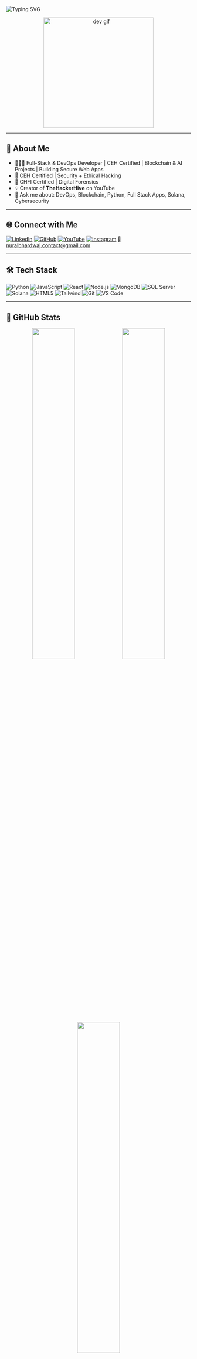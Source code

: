 <!-- banner -->
<img src="https://readme-typing-svg.herokuapp.com?font=Fira+Code&size=24&duration=3000&pause=1000&center=true&vCenter=true&width=900&lines=Hi+%F0%9F%91%8B%2C+I'm+Nural+Bhardwaj;Full-Stack+%26+DevOps+Developer+%7c+Cybersecurity+Enthusiast;Blockchain+%7c+AI+%26+Automation+Tools;Let's+Build+Something+Cool+Together!" alt="Typing SVG" />

<p align="center">
  <img src="https://media1.giphy.com/media/v1.Y2lkPTc5MGI3NjExZzQyaTd5cHE0OXdyOXp6NHprczQ4b2t1NXZ4YTJuZG9pandveDJibiZlcD12MV9pbnRlcm5hbF9naWZfYnlfaWQmY3Q9Zw/Rbst7XSD9K2dsazQTE/giphy.gif" width="300" alt="dev gif" />
</p>

---

## 🚀 About Me

- 👨🏻‍💻 Full-Stack & DevOps Developer | CEH Certified | Blockchain & AI Projects | Building Secure Web Apps  
- 🔐 CEH Certified | Security + Ethical Hacking
- 🔐 CHFI Certified | Digital Forensics
- 💡 Creator of **TheHackerHive** on YouTube  
- 💬 Ask me about: DevOps, Blockchain, Python, Full Stack Apps, Solana, Cybersecurity

---

## 🌐 Connect with Me

[![LinkedIn](https://img.shields.io/badge/LinkedIn-blue?logo=linkedin&style=for-the-badge)](https://linkedin.com/in/nuralbhardwaj)
[![GitHub](https://img.shields.io/badge/GitHub-000?logo=github&style=for-the-badge)](https://github.com/NuralBhardwaj)
[![YouTube](https://img.shields.io/badge/YouTube-red?logo=youtube&style=for-the-badge)](https://youtube.com/@TheHackerHive)
[![Instagram](https://img.shields.io/badge/Instagram-purple?logo=instagram&style=for-the-badge)](https://instagram.com/thehackerhive)
📧 nuralbhardwaj.contact@gmail.com

---

## 🛠️ Tech Stack

![Python](https://img.shields.io/badge/Python-3776AB?logo=python&logoColor=white&style=for-the-badge)
![JavaScript](https://img.shields.io/badge/JavaScript-F7DF1E?logo=javascript&logoColor=black&style=for-the-badge)
![React](https://img.shields.io/badge/React-20232A?logo=react&logoColor=61DAFB&style=for-the-badge)
![Node.js](https://img.shields.io/badge/Node.js-339933?logo=node.js&logoColor=white&style=for-the-badge)
![MongoDB](https://img.shields.io/badge/MongoDB-47A248?logo=mongodb&logoColor=white&style=for-the-badge)
![SQL Server](https://img.shields.io/badge/SQL%20Server-CC2927?logo=microsoftsqlserver&logoColor=white&style=for-the-badge)
![Solana](https://img.shields.io/badge/Solana-9945FF?logo=solana&logoColor=white&style=for-the-badge)
![HTML5](https://img.shields.io/badge/HTML5-E34F26?logo=html5&logoColor=white&style=for-the-badge)
![Tailwind](https://img.shields.io/badge/Tailwind_CSS-38B2AC?logo=tailwind-css&logoColor=white&style=for-the-badge)
![Git](https://img.shields.io/badge/Git-F05032?logo=git&logoColor=white&style=for-the-badge)
![VS Code](https://img.shields.io/badge/VS_Code-007ACC?logo=visual-studio-code&logoColor=white&style=for-the-badge)

---

## 🧩 GitHub Stats

<p align="center">
  <img width="48%" src="https://github-readme-stats.vercel.app/api?username=NuralBhardwaj&show_icons=true&theme=tokyonight" />
  <img width="48%" src="https://github-readme-streak-stats.herokuapp.com?user=NuralBhardwaj&theme=tokyonight" />
</p>

<p align="center">
  <img width="48%" src="https://github-readme-stats.vercel.app/api/top-langs/?username=NuralBhardwaj&layout=compact&theme=tokyonight" />
</p>

---

## 🏆 GitHub Trophies

<p align="center">
  <img src="https://github-profile-trophy.vercel.app/?username=NuralBhardwaj&theme=gruvbox&no-bg=true&no-frame=true&margin-w=15&column=6" />
</p>

---

## 📦 Featured Projects

🔹 [**Solana Smart Payments**](https://github.com/NuralBhardwaj/SolanaSmartPayments)  
> 🔗 A secure blockchain-based dApp for payments using Phantom Wallet and Anchor  
> 🚀 Tech: Solana, Web3.js, Rust, HTML/CSS, Tailwind

🔹 [**AI Health Bot**](https://github.com/NuralBhardwaj/AI-HealthBot)  
> 🤖 AI chatbot to predict diseases from symptoms with CSV integration  
> 🚀 Tech: Python, HTML, JavaScript

🔹 [**Network Troubleshooting Simulator**](https://github.com/NuralBhardwaj/Network-Troubleshooting)  
> 🛠️ Python-based network simulator that mimics & resolves real LAN/WAN errors

---

## ⏱️ Wakatime Stats *(coding time tracker)*

<!-- Optional: Only works if you set up a Wakatime account -->
<!--
[![Wakatime Stats](https://github-readme-stats.vercel.app/api/wakatime?username=NuralBhardwaj&theme=tokyonight)](https://wakatime.com/@NuralBhardwaj)
-->

---

## 👁 Visitors Counter

<p align="left">
  <img src="https://komarev.com/ghpvc/?username=NuralBhardwaj&label=Profile+Views&color=brightgreen" alt="profile view counter"/>
</p>

---

## ✨ Fun Quote

> *"Code is like humor. When you have to explain it, it’s bad."* – Cory House  
> “Security is not a product, it's a process.” – Bruce Schneier

---

## 🤝 Let’s Collaborate

I’m open to collaborations on:
- 🌐 Full-Stack Web Projects  
- 🔐 Cybersecurity + Pentesting Tools  
- ⛓ Blockchain / Web3 / Solana dApps  
- 🤖 AI-powered automation tools

Ping me on [LinkedIn](https://linkedin.com/in/nuralbhardwaj) or raise an issue in any repo. Let's build something awesome! 🚀

---
